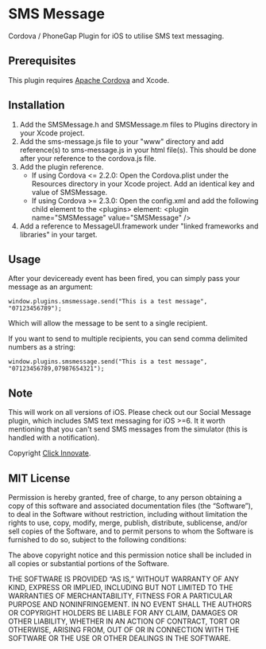 SMS Message
===========

Cordova / PhoneGap Plugin for iOS to utilise SMS text messaging.


## Prerequisites

This plugin requires [Apache Cordova](http://incubator.apache.org/cordova/) and Xcode.


## Installation

1. Add the SMSMessage.h and SMSMessage.m files to Plugins directory in your Xcode project.
2. Add the sms-message.js file to your "www" directory and add reference(s) to sms-message.js in your html file(s). This should be done after your reference to the cordova.js file.
3. Add the plugin reference.
	- If using Cordova <= 2.2.0: Open the Cordova.plist under the Resources directory in your Xcode project. Add an identical key and value of SMSMessage.
	- If using Cordova >= 2.3.0: Open the config.xml and add the following child element to the &lt;plugins&gt; element:
		&lt;plugin name="SMSMessage" value="SMSMessage" /&gt;
4. Add a reference to MessageUI.framework under "linked frameworks and libraries" in your target.


## Usage

After your deviceready event has been fired, you can simply pass your message as an argument:

	window.plugins.smsmessage.send("This is a test message", "07123456789");

Which will allow the message to be sent to a single recipient.

If you want to send to multiple recipients, you can send comma delimited numbers as a string:

	window.plugins.smsmessage.send("This is a test message", "07123456789,07987654321");


## Note

This will work on all versions of iOS. Please check out our Social Message plugin, which includes SMS text messaging for iOS >=6.
It it worth mentioning that you can't send SMS messages from the simulator (this is handled with a notification).

Copyright [Click Innovate](http://www.clickinnovate.com/).


## MIT License

Permission is hereby granted, free of charge, to any person obtaining a copy of this software and associated documentation files (the “Software”), to deal in the Software without restriction, including without limitation the rights to use, copy, modify, merge, publish, distribute, sublicense, and/or sell copies of the Software, and to permit persons to whom the Software is furnished to do so, subject to the following conditions:

The above copyright notice and this permission notice shall be included in all copies or substantial portions of the Software.

THE SOFTWARE IS PROVIDED “AS IS,” WITHOUT WARRANTY OF ANY KIND, EXPRESS OR IMPLIED, INCLUDING BUT NOT LIMITED TO THE WARRANTIES OF MERCHANTABILITY, FITNESS FOR A PARTICULAR PURPOSE AND NONINFRINGEMENT. IN NO EVENT SHALL THE AUTHORS OR COPYRIGHT HOLDERS BE LIABLE FOR ANY CLAIM, DAMAGES OR OTHER LIABILITY, WHETHER IN AN ACTION OF CONTRACT, TORT OR OTHERWISE, ARISING FROM, OUT OF OR IN CONNECTION WITH THE SOFTWARE OR THE USE OR OTHER DEALINGS IN THE SOFTWARE.